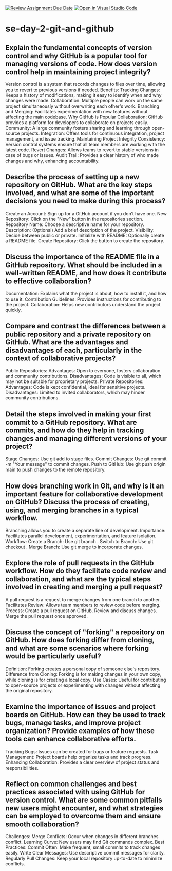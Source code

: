 [![Review Assignment Due Date](https://classroom.github.com/assets/deadline-readme-button-22041afd0340ce965d47ae6ef1cefeee28c7c493a6346c4f15d667ab976d596c.svg)](https://classroom.github.com/a/8wgCKhpZ)
[![Open in Visual Studio Code](https://classroom.github.com/assets/open-in-vscode-2e0aaae1b6195c2367325f4f02e2d04e9abb55f0b24a779b69b11b9e10269abc.svg)](https://classroom.github.com/online_ide?assignment_repo_id=18417322&assignment_repo_type=AssignmentRepo)
# se-day-2-git-and-github
## Explain the fundamental concepts of version control and why GitHub is a popular tool for managing versions of code. How does version control help in maintaining project integrity?
Version control is a system that records changes to files over time, allowing you to revert to previous versions if needed.
Benefits:
Tracking Changes: Keeps a history of modifications, making it easy to identify when and why changes were made.
Collaboration: Multiple people can work on the same project simultaneously without overwriting each other's work.
Branching and Merging: Facilitates experimentation with new features without affecting the main codebase.
Why GitHub is Popular
Collaboration: GitHub provides a platform for developers to collaborate on projects easily.
Community: A large community fosters sharing and learning through open-source projects.
Integration: Offers tools for continuous integration, project management, and issue tracking.
Maintaining Project Integrity
Consistency: Version control systems ensure that all team members are working with the latest code.
Revert Changes: Allows teams to revert to stable versions in case of bugs or issues.
Audit Trail: Provides a clear history of who made changes and why, enhancing accountability.

## Describe the process of setting up a new repository on GitHub. What are the key steps involved, and what are some of the important decisions you need to make during this process?
Create an Account: Sign up for a GitHub account if you don’t have one.
New Repository: Click on the "New" button in the repositories section.
Repository Name: Choose a descriptive name for your repository.
Description: (Optional) Add a brief description of the project.
Visibility: Decide between public or private.
Initialize with README: Optionally create a README file.
Create Repository: Click the button to create the repository.

## Discuss the importance of the README file in a GitHub repository. What should be included in a well-written README, and how does it contribute to effective collaboration?
Documentation: Explains what the project is about, how to install it, and how to use it.
Contribution Guidelines: Provides instructions for contributing to the project.
Collaboration: Helps new contributors understand the project quickly.

## Compare and contrast the differences between a public repository and a private repository on GitHub. What are the advantages and disadvantages of each, particularly in the context of collaborative projects?
Public Repositories:
Advantages: Open to everyone, fosters collaboration and community contributions.
Disadvantages: Code is visible to all, which may not be suitable for proprietary projects.
Private Repositories:
Advantages: Code is kept confidential, ideal for sensitive projects.
Disadvantages: Limited to invited collaborators, which may hinder community contributions.

## Detail the steps involved in making your first commit to a GitHub repository. What are commits, and how do they help in tracking changes and managing different versions of your project?
Stage Changes: Use git add <file> to stage files.
Commit Changes: Use git commit -m "Your message" to commit changes.
Push to GitHub: Use git push origin main to push changes to the remote repository.

## How does branching work in Git, and why is it an important feature for collaborative development on GitHub? Discuss the process of creating, using, and merging branches in a typical workflow.
Branching allows you to create a separate line of development.
Importance: Facilitates parallel development, experimentation, and feature isolation.
Workflow:
Create a Branch: Use git branch <branch-name>.
Switch to Branch: Use git checkout <branch-name>.
Merge Branch: Use git merge <branch-name> to incorporate changes.

## Explore the role of pull requests in the GitHub workflow. How do they facilitate code review and collaboration, and what are the typical steps involved in creating and merging a pull request?
 A pull request is a request to merge changes from one branch to another.
Facilitates Review: Allows team members to review code before merging.
Process:
Create a pull request on GitHub.
Review and discuss changes.
Merge the pull request once approved.

## Discuss the concept of "forking" a repository on GitHub. How does forking differ from cloning, and what are some scenarios where forking would be particularly useful?
Definition: Forking creates a personal copy of someone else's repository.
Difference from Cloning: Forking is for making changes in your own copy, while cloning is for creating a local copy.
Use Cases: Useful for contributing to open-source projects or experimenting with changes without affecting the original repository.

## Examine the importance of issues and project boards on GitHub. How can they be used to track bugs, manage tasks, and improve project organization? Provide examples of how these tools can enhance collaborative efforts.
Tracking Bugs: Issues can be created for bugs or feature requests.
Task Management: Project boards help organize tasks and track progress.
Enhancing Collaboration: Provides a clear overview of project status and responsibilities.

## Reflect on common challenges and best practices associated with using GitHub for version control. What are some common pitfalls new users might encounter, and what strategies can be employed to overcome them and ensure smooth collaboration?
Challenges:
Merge Conflicts: Occur when changes in different branches conflict.
Learning Curve: New users may find Git commands complex.
Best Practices:
Commit Often: Make frequent, small commits to track changes easily.
Write Clear Messages: Use descriptive commit messages for clarity.
Regularly Pull Changes: Keep your local repository up-to-date to minimize conflicts.
